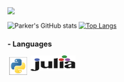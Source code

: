 <img src="https://media.giphy.com/media/SCgkb5jeyfFurduM0W/giphy.gif">

![Parker's GitHub stats](https://github-readme-stats.vercel.app/api?username=phicks22&show_icons=true&theme=radical)
[![Top Langs](https://github-readme-stats.vercel.app/api/top-langs/?username=phicks22&layout=compact&theme=radical)](https://github.com/phicks22/github-readme-stats)
<!-- [![Parker's wakatime stats](https://github-readme-stats.vercel.app/api/wakatime?username=phicks22)](https://github.com/phicks22/github-readme-stats)
 -->
 
 ### - Languages

<p align="left">
  <!-- For more icons please follow  https://github.com/MikeCodesDotNET/ColoredBadges -->
  <img src="imgs/python.svg" height=40 width=40 alt="python" style="vertical-align:top; margin:4px">
  <img src="imgs/julia.svg" alt="julia" height=35px  width=100px style="vertical-align:top margin:4px">
</p>

<!---
phicks22/phicks22 is a ✨ special ✨ repository because its `README.md` (this file) appears on your GitHub profile.
You can click the Preview link to take a look at your changes.
--->
